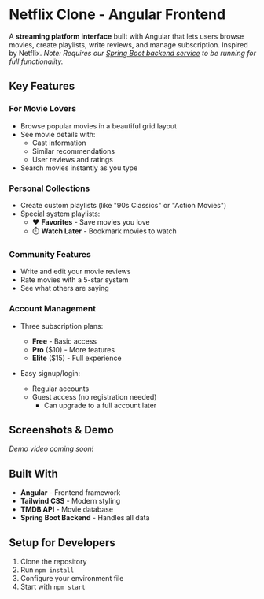 # Netflix Clone - Angular Frontend

A **streaming platform interface** built with Angular that lets users browse movies, create playlists, write reviews, and manage subscription. Inspired by Netflix.
*Note: Requires our [Spring Boot backend service](https://github.com/borgeskauan/netflix-backend) to be running for full functionality.*

## Key Features

### For Movie Lovers
- Browse popular movies in a beautiful grid layout
- See movie details with:
  - Cast information
  - Similar recommendations
  - User reviews and ratings
- Search movies instantly as you type

### Personal Collections
- Create custom playlists (like "90s Classics" or "Action Movies")
- Special system playlists:
  - ❤️ **Favorites** - Save movies you love
  - ⏱️ **Watch Later** - Bookmark movies to watch

### Community Features
- Write and edit your movie reviews
- Rate movies with a 5-star system
- See what others are saying

### Account Management
- Three subscription plans:
  - **Free** - Basic access
  - **Pro** ($10) - More features
  - **Elite** ($15) - Full experience

- Easy signup/login:
  - Regular accounts
  - Guest access (no registration needed)
    - Can upgrade to a full account later

## Screenshots & Demo

[//]: # (Leave space here to add YouTube demo video or screenshot gallery later)
*Demo video coming soon!*

## Built With

- **Angular** - Frontend framework
- **Tailwind CSS** - Modern styling
- **TMDB API** - Movie database
- **Spring Boot Backend** - Handles all data

## Setup for Developers

1. Clone the repository
2. Run `npm install`
3. Configure your environment file
4. Start with `npm start`
